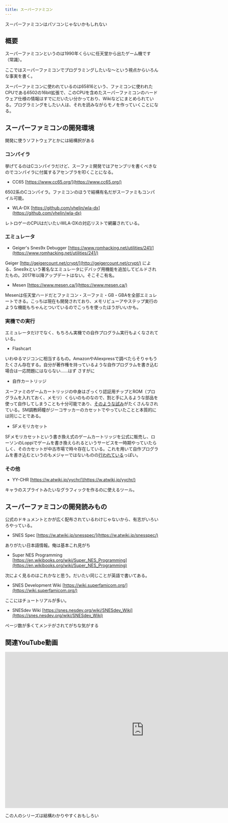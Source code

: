 ```yaml
---
title: スーパーファミコン
---
```


スーパーファミコンはパソコンじゃないかもしれない

## 概要

スーパーファミコンというのは1990年くらいに任天堂から出たゲーム機です（常識）。

ここではスーパーファミコンでプログラミングしたいな〜という視点からいろんな事実を書く。

スーパーファミコンに使われているのは65816という、ファミコンに使われたCPUである6502の16bit拡張で、このCPUを含めたスーパーファミコンのハードウェア仕様の情報はすでにだいたい分かっており、Wikiなどにまとめられている。プログラミングをしたい人は、それを読みながらモノを作っていくことになる。

## スーパーファミコンの開発環境

開発に使うソフトウェアとかには結構択がある

### コンパイラ

挙げてるのはCコンパイラだけど、スーファミ開発ではアセンブリを書くべきなのでコンパイラに付属するアセンブラを叩くことになる。

- CC65 [https://www.cc65.org/](https://www.cc65.org/)

6502系のCコンパイラ。ファミコンのほうで結構有名だがスーファミもコンパイル可能。

- WLA-DX [https://github.com/vhelin/wla-dx](https://github.com/vhelin/wla-dx)

レトロゲーのCPUはだいたいWLA-DXの対応リストで網羅されている。

### エミュレータ

- Geiger's Snes9x Debugger [https://www.romhacking.net/utilities/241/](https://www.romhacking.net/utilities/241/)

Geiger [http://geigercount.net/crypt/](http://geigercount.net/crypt/) による、Snes9xという著名なエミュレータにデバッグ用機能を追加してビルドされたもの。2017年以降アップデートはない。そこそこ有名。

- Mesen [https://www.mesen.ca/](https://www.mesen.ca/)

Mesenは任天堂ハードだとファミコン・スーファミ・GB・GBAを全部エミュレートできる。こっちは現在も開発されており、メモリビューアやステップ実行のような機能もちゃんとついているのでこっちを使ったほうがいいかも。

### 実機での実行

エミュレータだけでなく、もちろん実機での自作プログラム実行もよくなされている。

- Flashcart

いわゆるマジコンに相当するもの。AmazonやAliexpressで調べたらそりゃもうたくさん存在する。自分が著作権を持っているような自作プログラムを書き込む場合は一応問題にはならない……はず さすがに

- 自作カートリッジ

スーファミのゲームカートリッジの中身はざっくり認証用チップとROM（プログラムを入れておく、メモリ）くらいのものなので、割と手に入るような部品を使って自作してしまうことも十分可能であり、[そのような試み](https://nicotakuya.hatenablog.com/entry/2019/11/19/142715)がたくさんなされている。SM調教師瞳がジーコサッカーのカセットでやっていたことと本質的には同じことである。

- SFメモリカセット

SFメモリカセットという書き換え式のゲームカートリッジを公式に販売し、ローソンのLoppiでゲームを書き換えられるというサービスを一時期やっていたらしく、そのカセットが中古市場で時々存在している。これを用いて自作プログラムを書き込むというのもメジャーではないものの[行われている](https://github.com/sanni/cartreader/wiki/Reflashing-NP-carts)っぽい。

### その他

- YY-CHR [https://w.atwiki.jp/yychr/](https://w.atwiki.jp/yychr/)

キャラのスプライトみたいなグラフィックを作るのに使えるツール。

## スーパーファミコンの開発読みもの

公式のドキュメントとかが広く配布されているわけじゃないから、有志がいろいろやっている。

- SNES Spec [https://w.atwiki.jp/snesspec/](https://w.atwiki.jp/snesspec/)

ありがたい日本語情報。俺は基本これ見がち

- Super NES Programming [https://en.wikibooks.org/wiki/Super_NES_Programming](https://en.wikibooks.org/wiki/Super_NES_Programming)

次によく見るのはこれかなと思う。だいたい同じことが英語で書いてある。

- SNES Development Wiki [https://wiki.superfamicom.org/](https://wiki.superfamicom.org/)

ここにはチュートリアルが多い。

- SNESdev Wiki [https://snes.nesdev.org/wiki/SNESdev_Wiki](https://snes.nesdev.org/wiki/SNESdev_Wiki)

ページ数が多くてメンテがされてがちな気がする

## 関連YouTube動画

<iframe width="910" height="512" src="https://www.youtube.com/embed/57ibhDU2SAI" title="Graphics &amp; Palettes - Super Nintendo Entertainment System Features Pt. 01" frameborder="0" allow="accelerometer; autoplay; clipboard-write; encrypted-media; gyroscope; picture-in-picture; web-share" referrerpolicy="strict-origin-when-cross-origin" allowfullscreen></iframe>

この人のシリーズは結構わかりやすくおもしろい
